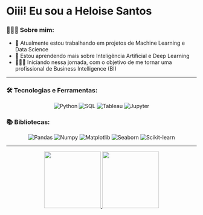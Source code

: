 # Oiii! Eu sou a Heloise Santos

### 👩🏼‍💻 Sobre mim:
- 📝 Atualmente estou trabalhando em projetos de Machine Learning e Data Science
- 📘 Estou aprendendo mais sobre Inteligência Artificial e Deep Learning
- 🏃🏼‍♀️ Iniciando nessa jornada, com o objetivo de me tornar uma profissional de Business Intelligence (BI)

---

### 🛠 Tecnologias e Ferramentas:
<p align="center">
  <img src="https://img.shields.io/badge/Python-3776AB?style=for-the-badge&logo=python&logoColor=white" alt="Python">
  <img src="https://img.shields.io/badge/SQL-4479A1?style=for-the-badge&logo=sql&logoColor=white" alt="SQL">
  <img src="https://img.shields.io/badge/Tableau-E97627?style=for-the-badge&logo=tableau&logoColor=white" alt="Tableau">
  <img src="https://img.shields.io/badge/Jupyter-F37626?style=for-the-badge&logo=jupyter&logoColor=white" alt="Jupyter">
</p>

### 📚 Bibliotecas:
<p align="center">
  <img src="https://img.shields.io/badge/Pandas-150458?style=for-the-badge&logo=pandas&logoColor=white" alt="Pandas">
  <img src="https://img.shields.io/badge/Numpy-013243?style=for-the-badge&logo=numpy&logoColor=white" alt="Numpy">
  <img src="https://img.shields.io/badge/Matplotlib-3776AB?style=for-the-badge&logo=matplotlib&logoColor=white" alt="Matplotlib">
  <img src="https://img.shields.io/badge/Seaborn-3776AB?style=for-the-badge&logo=seaborn&logoColor=white" alt="Seaborn">
  <img src="https://img.shields.io/badge/Scikit--learn-3776AB?style=for-the-badge&logo=scikit-learn&logoColor=white" alt="Scikit-learn">
</p>

---

<div align="center">
  <a href="https://github.com/heloise-02">
  <img height="150em" src="https://github-readme-stats.vercel.app/api?username=heloise-02&theme=neon&show_icons=true"/>
  <img height="150em" src="https://github-readme-stats.vercel.app/api/top-langs/?username=heloise-02&layout=compact&langs_count=7&theme=neon"/>
    
</div>
